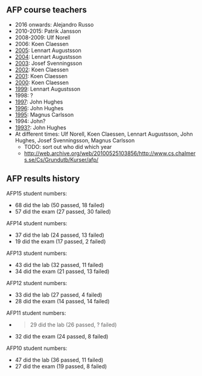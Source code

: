 AFP course teachers
--------
* 2016 onwards: Alejandro Russo
* 2010-2015: Patrik Jansson
* 2008-2009: Ulf Norell
* 2006: Koen Claessen
* [2005](https://web.archive.org/web/20051204231530/http://www.cs.chalmers.se/Cs/Grundutb/Kurser/afp/course.html): Lennart Augustsson
* [2004](https://web.archive.org/web/20041011104151/http://www.cs.chalmers.se/Cs/Grundutb/Kurser/afp/): Lennart Augustsson
* [2003](http://web.archive.org/web/20031222151547/http://www.cs.chalmers.se/Cs/Grundutb/Kurser/afp/course.html): Josef Svenningsson
* [2002](http://web.archive.org/web/20021028231456/http://www.cs.chalmers.se/Cs/Grundutb/Kurser/afp/course.html): Koen Claessen
* [2001](https://web.archive.org/web/20011004074156/http://www.cs.chalmers.se/~koen/teaching.html): Koen Claessen
* [2000](https://web.archive.org/web/20001026233438/http://www.cs.chalmers.se/~koen/teaching.html): Koen Claessen
* [1999](http://web.archive.org/web/20000831122446/http://www.cs.chalmers.se/~augustss/AFP/index.html): Lennart Augustsson
* 1998: ?
* [1997](http://web.archive.org/web/19980122062430/http://www.cs.chalmers.se/~rjmh/AFP/): John Hughes
* [1996](http://web.archive.org/web/19970305040312/http://www.cs.chalmers.se/~rjmh/AFP/): John Hughes
* [1995](http://web.archive.org/web/19970219235016/http://www.cs.chalmers.se/~magnus/afp/mail): Magnus Carlsson
* 1994: John?
* [1993?](http://web.archive.org/web/19970219234946/http://www.cs.chalmers.se/~magnus/afp/about.html): John Hughes
* At different times: Ulf Norell, Koen Claessen, Lennart Augustsson, John Hughes, Josef Svenningsson, Magnus Carlsson
  * TODO: sort out who did which year
  * http://web.archive.org/web/20100525103856/http://www.cs.chalmers.se/Cs/Grundutb/Kurser/afp/

AFP results history
-----------

AFP15 student numbers:
* 68 did the lab  (50 passed, 18 failed)
* 57 did the exam (27 passed, 30 failed)

AFP14 student numbers:
* 37 did the lab  (24 passed, 13 failed)
* 19 did the exam (17 passed,  2 failed)

AFP13 student numbers:
* 43 did the lab  (32 passed, 11 failed)
* 34 did the exam (21 passed, 13 failed)

AFP12 student numbers:
* 33 did the lab  (27 passed,  4 failed)
* 28 did the exam (14 passed, 14 failed)

AFP11 student numbers:
* >29 did the lab (26 passed, ? failed)
* 32 did the exam (24 passed, 8 failed)

AFP10 student numbers:
* 47 did the lab  (36 passed, 11 failed)
* 27 did the exam (19 passed,  8 failed)
